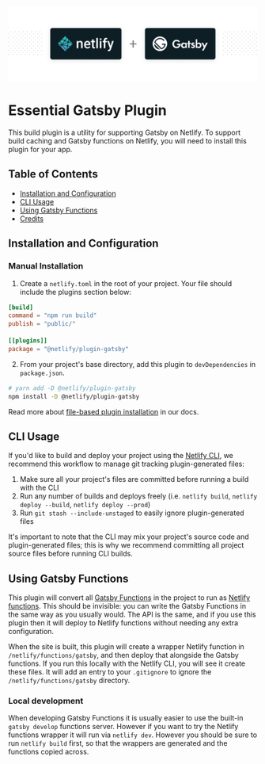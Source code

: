 ![Netlify Build plugin Gatsby – Run Gatsby seamlessly on Netlify](netlify-gatsby-plugin.png)

# Essential Gatsby Plugin

This build plugin is a utility for supporting Gatsby on Netlify. To support
build caching and Gatsby functions on Netlify, you will need to install this
plugin for your app.

## Table of Contents

- [Installation and Configuration](#installation-and-configuration)
- [CLI Usage](#cli-usage)
- [Using Gatsby Functions](#using-gatsby-functions)
- [Credits](#credits)

## Installation and Configuration

<!-- All sites deployed to Netlify with Gatsby will automatically install this plugin
for a seamless experience.

This means that you don't have to do anything — just build and deploy your site
to Netlify as usual and we'll handle the rest.

You're able to
[remove the plugin](https://docs.netlify.com/configure-builds/build-plugins/#remove-a-plugin)
at any time by visiting the **Plugins** tab for your site in the Netlify UI. -->

### Manual Installation

1. Create a `netlify.toml` in the root of your project. Your file should include
   the plugins section below:

```toml
[build]
command = "npm run build"
publish = "public/"

[[plugins]]
package = "@netlify/plugin-gatsby"
```

2. From your project's base directory, add this plugin to `devDependencies` in
   `package.json`.

```bash
# yarn add -D @netlify/plugin-gatsby
npm install -D @netlify/plugin-gatsby
```

Read more about
[file-based plugin installation](https://docs.netlify.com/configure-builds/build-plugins/#file-based-installation)
in our docs.

## CLI Usage

If you'd like to build and deploy your project using the
[Netlify CLI](https://docs.netlify.com/cli/get-started/), we recommend this
workflow to manage git tracking plugin-generated files:

1. Make sure all your project's files are committed before running a build with
   the CLI
2. Run any number of builds and deploys freely (i.e. `netlify build`,
   `netlify deploy --build`, `netlify deploy --prod`)
3. Run `git stash --include-unstaged` to easily ignore plugin-generated files

It's important to note that the CLI may mix your project's source code and
plugin-generated files; this is why we recommend committing all project source
files before running CLI builds.

## Using Gatsby Functions

This plugin will convert all
[Gatsby Functions](https://www.gatsbyjs.com/docs/how-to/functions/) in the
project to run as
[Netlify functions](https://docs.netlify.com/functions/overview/). This should
be invisible: you can write the Gatsby Functions in the same way as you usually
would. The API is the same, and if you use this plugin then it will deploy to
Netlify functions without needing any extra configuration.

When the site is built, this plugin will create a wrapper Netlify function in
`/netlify/functions/gatsby`, and then deploy that alongside the Gatsby
functions. If you run this locally with the Netlify CLI, you will see it create
these files. It will add an entry to your `.gitignore` to ignore the
`/netlify/functions/gatsby` directory.

### Local development

When developing Gatsby Functions it is usually easier to use the built-in
`gatsby develop` functions server. However if you want to try the Netlify
functions wrapper it will run via `netlify dev`. However you should be sure to
run `netlify build` first, so that the wrappers are generated and the functions
copied across.

